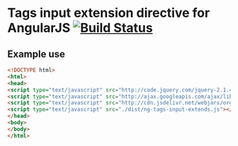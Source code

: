# Tags input extension directive for AngularJS [![Build Status](https://travis-ci.org/stonexx/ngTagsInput-extends.svg?branch=master)](https://travis-ci.org/stonexx/ngTagsInput-extends)

## Example use

```html
<!DOCTYPE html>
<html>
<head>
<script type="text/javascript" src="http://code.jquery.com/jquery-2.1.4.js"></script>
<script type="text/javascript" src="http://ajax.googleapis.com/ajax/libs/angularjs/1.4.5/angular.js"></script>
<script type="text/javascript" src="http://cdn.jsdelivr.net/webjars/org.webjars.npm/ng-tags-input/3.0.0/build/ng-tags-input.js"></script>
<script type="text/javascript" src="./dist/ng-tags-input-extends.js"></script>
</head>
<body>
</body>
</html>
```

